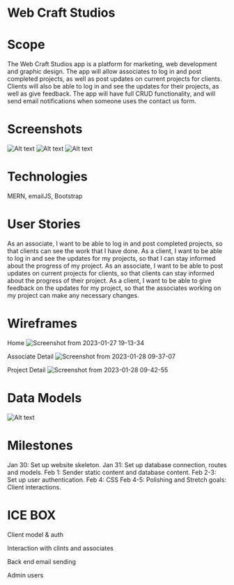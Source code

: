 
# Web Craft Studios

# Scope


The Web Craft Studios app is a platform for marketing, web development and graphic design. The app will allow associates to log in and post completed projects, as well as post updates on current projects for clients. Clients will also be able to log in and see the updates for their projects, as well as give feedback. The app will have full CRUD functionality, and will send email notifications when someone uses the contact us form.

# Screenshots

![Alt text](https://i.imgur.com/MALup4w.png)
![Alt text](https://i.imgur.com/e66SGCN.png)
![Alt text](https://i.imgur.com/TdWcTPd.png)

# Technologies

MERN, emailJS, Bootstrap

# User Stories

As an associate, I want to be able to log in and post completed projects, so that clients can see the work that I have done.
As a client, I want to be able to log in and see the updates for my projects, so that I can stay informed about the progress of my project.
As an associate, I want to be able to post updates on current projects for clients, so that clients can stay informed about the progress of their project.
As a client, I want to be able to give feedback on the updates for my project, so that the associates working on my project can make any necessary changes.

# Wireframes

Home
![Screenshot from 2023-01-27 19-13-34](https://user-images.githubusercontent.com/116855471/215276601-1925a02c-2261-4ecd-9b70-f8eefe6bc303.png)

Associate Detail
![Screenshot from 2023-01-28 09-37-07](https://user-images.githubusercontent.com/116855471/215276573-7dd8f3e5-639b-438e-83ca-0519148cd28c.png)

Project Detail
![Screenshot from 2023-01-28 09-42-55](https://user-images.githubusercontent.com/116855471/215276560-99ffa540-a16d-4a71-b405-f157ca33bf82.png)

# Data Models

![Alt text](https://i.imgur.com/TsymQea.png)

# Milestones

Jan 30: Set up website skeleton.
Jan 31: Set up database connection, routes and models.
Feb 1: Sender static content and database content.
Feb 2-3: Set up user authentication.
Feb 4: CSS
Feb 4-5: Polishing and Stretch goals: Client interactions.

# ICE BOX

Client model & auth

Interaction with clints and associates

Back end email sending

Admin users
